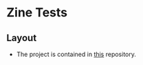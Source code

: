 # Zine Tests

## Layout

 - The project is contained in [this](https://github.com/CodingTeaMachine/Zine) repository.
